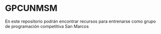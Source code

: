 # GPCUNMSM
En este repositorio podrán encontrar recursos para entrenarse como grupo de programación competitiva San Marcos
